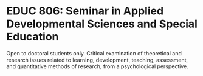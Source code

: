 # EDUC 806: Seminar in Applied Developmental Sciences and Special Education

Open to doctoral students only. Critical examination of theoretical and research issues related to learning, development, teaching, assessment, and quantitative methods of research, from a psychological perspective.